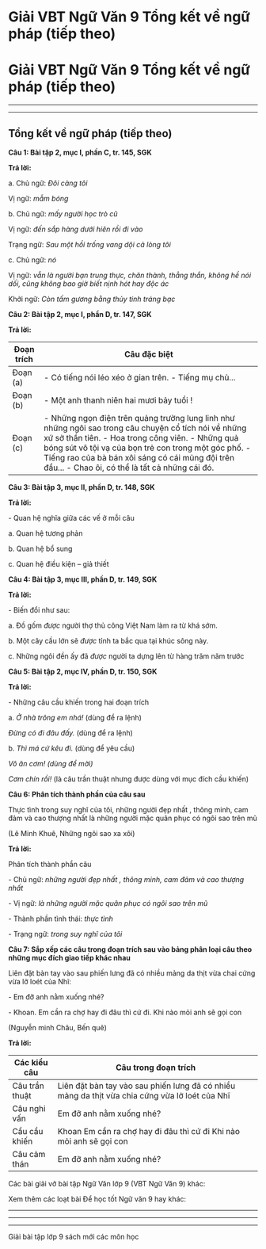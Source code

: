 # Giải VBT Ngữ Văn 9 Tổng kết về ngữ pháp (tiếp theo)

# Giải VBT Ngữ Văn 9 Tổng kết về ngữ pháp (tiếp theo)

* * *

* * *

## Tổng kết về ngữ pháp (tiếp theo)

**Câu 1: Bài tập 2, mục I, phần C, tr. 145, SGK**

**Trả lời:**

a. Chủ ngữ: _Đôi càng tôi_

Vị ngữ: _mẫm bóng_

b. Chủ ngữ: _mấy người học trò cũ_

Vị ngữ: _đến sắp hàng dưới hiên rồi đi vào_

Trạng ngữ: _Sau một hồi trống vang dội cả lòng tôi_

c. Chủ ngữ: _nó_

Vị ngữ: _vẫn là người bạn trung thực, chăn thành, thẳng thắn, không hề nói dối, cũng không bao giờ biết nịnh hót hay độc ác_

Khởi ngữ: _Còn tấm gương bằng thủy tinh tráng bạc_

**Câu 2: Bài tập 2, mục I, phần D, tr. 147, SGK**

**Trả lời:**

Đoạn trích | Câu đặc biệt  
---|---  
Đoạn (a) | \- Có tiếng nói léo xéo ở gian trên. \- Tiếng mụ chủ...  
Đoạn (b) | \- Một anh thanh niên hai mươi bảy tuổi !  
Đoạn (c) | \- Những ngọn điện trên quảng trường lung linh như những ngôi sao trong câu chuyện cổ tích nói về những xứ sở thần tiên. \- Hoa trong công viên. \- Những quả bóng sút vô tội vạ của bọn trẻ con trong một góc phố. \- Tiếng rao của bà bán xôi sáng có cái mủng đội trên đầu... \- Chao ôi, có thể là tất cả những cái đó.  
  
**Câu 3: Bài tập 3, mục II, phần D, tr. 148, SGK**

**Trả lời:**

\- Quan hệ nghĩa giữa các vế ở mỗi câu

a. Quan hệ tương phản

b. Quan hệ bổ sung

c. Quan hệ điều kiện – giả thiết

**Câu 4: Bài tập 3, mục III, phần D, tr. 149, SGK**

**Trả lời:**

\- Biến đổi như sau:

a. Đồ gốm _được_ người thợ thủ công Việt Nam làm ra từ khá sớm.

b. Một cây cầu lớn sẽ _được_ tỉnh ta bắc qua tại khúc sông này.

c. Những ngôi đền ấy đã _được_ người ta dựng lên từ hàng trăm năm trước

**Câu 5: Bài tập 2, mục IV, phần D, tr. 150, SGK**

**Trả lời:**

\- Những câu cầu khiến trong hai đoạn trích

a. _Ở nhà trông em nhá!_ (dùng để ra lệnh)

_Đừng có đi đâu đấy._ (dùng để ra lệnh)

b. _Thì má cứ kêu đi._ (dùng để yêu cầu)

_Vô ăn cơm! (dùng để mời)_

_Cơm chín rồi!_ (là câu trần thuật nhưng được dùng với mục đích cầu khiến)

**Câu 6: Phân tích thành phần của câu sau**

Thực tình trong suy nghĩ của tôi, những người đẹp nhất , thông minh, cam đảm và cao thượng nhất là những người mặc quân phục có ngôi sao trên mũ

(Lê Minh Khuê, Những ngôi sao xa xôi)

**Trả lời:**

Phân tích thành phần câu

\- Chủ ngữ: _những người đẹp nhất , thông minh, cam đảm và cao thượng nhất_

\- Vị ngữ: _là những người mặc quân phục có ngôi sao trên mũ_

\- Thành phần tình thái: _thực tình_

\- Trạng ngữ: _trong suy nghĩ của tôi_

**Câu 7: Sắp xếp các câu trong đoạn trích sau vào bảng phân loại câu theo những mục đích giao tiếp khác nhau**

Liên đặt bàn tay vào sau phiến lưng đã có nhiều mảng da thịt vừa chai cứng vừa lở loét của Nhĩ:

\- Em đỡ anh nằm xuống nhé?

\- Khoan. Em cần ra chợ hay đi đâu thì cứ đi. Khi nào mỏi anh sẽ gọi con

(Nguyễn minh Châu, Bến quê)

**Trả lời:**

Các kiểu câu | Câu trong đoạn trích  
---|---  
Câu trần thuật | Liên đặt bàn tay vào sau phiến lưng đã có nhiều mảng da thịt vừa chia cứng vừa lở loét của Nhĩ  
Câu nghi vấn | Em đỡ anh nằm xuống nhé?  
Cầu cầu khiến | Khoan Em cần ra chợ hay đi đâu thì cứ đi Khi nào mỏi anh sẽ gọi con  
Câu cảm thán | Em đỡ anh nằm xuống nhé?  
  
Các bài giải vở bài tập Ngữ Văn lớp 9 (VBT Ngữ Văn 9) khác:

Xem thêm các loạt bài Để học tốt Ngữ văn 9 hay khác:

* * *

* * *

* * *

Giải bài tập lớp 9 sách mới các môn học

